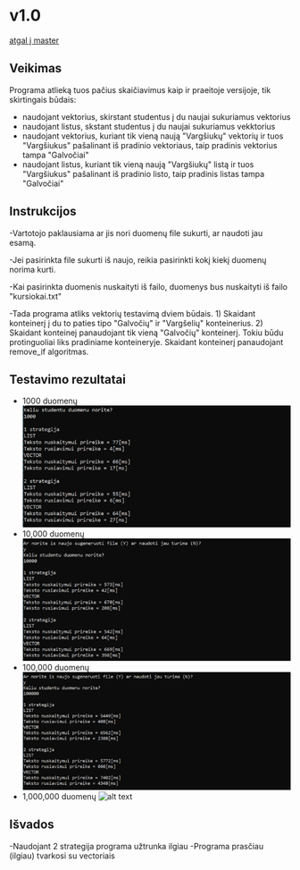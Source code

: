 # v1.0
[atgal į master](https://github.com/auteea/Obj_programavimas)
## Veikimas
Programa atlieką tuos pačius skaičiavimus kaip ir praeitoje versijoje, tik skirtingais būdais:
 - naudojant vektorius, skirstant studentus į du naujai sukuriamus vektorius
 - naudojant listus, skstant studentus į du naujai sukuriamus vekktorius
 - naudojant vektorius, kuriant tik vieną naują "Vargšiukų" vektorių ir tuos "Vargšiukus" pašalinant iš pradinio vektoriaus, taip pradinis vektorius tampa "Galvočiai"
 - naudojant listus, kuriant tik vieną naują "Vargšiukų" listą ir tuos "Vargšiukus" pašalinant iš pradinio listo, taip pradinis listas tampa "Galvočiai"
 ## Instrukcijos
 
-Vartotojo paklausiama ar jis nori duomenų file sukurti, ar naudoti jau esamą.
 
-Jei pasirinkta file sukurti iš naujo, reikia pasirinkti kokį kiekį duomenų norima kurti.

-Kai pasirinkta duomenis nuskaityti iš failo, duomenys bus nuskaityti iš failo "kursiokai.txt"

-Tada programa atliks vektorių testavimą dviem būdais. 1) Skaidant konteinerį į du to paties tipo "Galvočių" ir "Vargšelių" konteinerius. 2) Skaidant konteineį panaudojant tik vieną "Galvočių" konteinerį. Tokiu būdu protinguoliai liks pradiniame konteineryje. Skaidant konteinerį panaudojant remove_if algoritmas.

 ## Testavimo rezultatai
 - 1000 duomenų
 ![alt text](Sparta_strategijos_1000.png)
  - 10,000 duomenų
 ![alt text](Sparta_strategijos_10000.png)
  - 100,000 duomenų
 ![alt text](Sparta_strategijos_100000.png)
  - 1,000,000 duomenų
 ![alt text](Sparta_strategijos_1000000.png)
  
 ## Išvados
 
 -Naudojant 2 strategija programa užtrunka ilgiau
 -Programa prasčiau (ilgiau) tvarkosi su vectoriais
